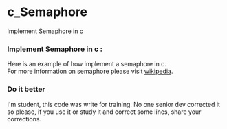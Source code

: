# c_Semaphore
Implement Semaphore in c 
<h3>Implement Semaphore in c :</h3>
<p>Here is an example of how implement a semaphore in c.</br>
For more information on semaphore please visit <a href="https://en.wikipedia.org/wiki/Semaphore_(programming)">wikipedia</a>.</p>

<h3>Do it better</h3>
<p>I'm student, this code was write for training. No one senior dev corrected it so please, if you use it or study it and correct some lines, share your corrections.</p>

